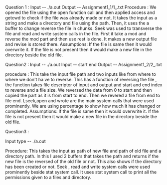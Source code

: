 Question 1 :
Input -- ./a.out <file path>
Output -- Assignment1_1/1_<filename>.txt
Procedure :
We opened the file using the open function call and then applied access and getcwd to check if the file was already made or not.
It takes the input as a string and make a directory and file using the path.
Then, it uses the a buffer to change reverse the file in chunks.
Seek was used to transverse the file and read and write system calls in the file.
First it take a mod and reverse the mod part and then use rest is done.
It makes a new output file and revise is stored there.
Assumptions:
If the file is same then it would overwrite it.
If the file is not present then it would make a new file in the directory beside the old file.



Question2 :
Input -- ./a.out <file path> 
Input -- start end 
Output -- Assignment1_2/2_<filename>.txt

procedure :
This take the input file path and two inputs like from where to where we don't ha ve to reverse.
This has a function of reversing the file , the function takes file descriptor of input and output and start and end index to reverse and a file size.
We reversed the data from 0 to start and then copied the part as it is from start to end.
Then we revered a file from end to file end.
Lseek,open and wrote are the main system calls that were used prominently.
We are using percentage to show how much it has changed or completed.
Assumptions:
If the file is same then it would overwrite it.
If the file is not present then it would make a new file in the directory beside the old file.


Question3 :


Input type -- ./a.out <newfile path >  <oldfile path > <directory path>

Procedure:
This takes the input as path of new file and path of old file and a directory path.
In this I used 2 buffers that takes the path and returns if the new file is the reversed of the old file or not.
This also shows if the directory has been created or not.
Seek , read and write system calls were used prominently beside stat system call.
It uses stat system call to print all the permissions given to a files and directory.
